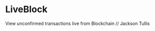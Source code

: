 LiveBlock
=========================
View unconfirmed transactions live from Blockchain
// Jackson Tullis 
